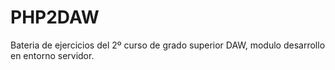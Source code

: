 ﻿# PHP2DAW
Bateria de ejercicios del 2º curso de grado superior DAW, modulo desarrollo en entorno servidor.
